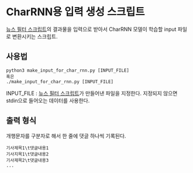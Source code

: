 # CharRNN용 입력 생성 스크립트
[뉴스 필터 스크립트]의 결과물을 입력으로 받아서 CharRNN 모델이 학습할 input 파일로 변환시키는 스크립트.

## 사용법
```
python3 make_input_for_char_rnn.py [INPUT_FILE]
혹은
./make_input_for_char_rnn.py [INPUT_FILE]
```

INPUT_FILE : [뉴스 필터 스크립트]가 만들어낸 파일을 지정한다. 지정되지 않으면 stdin으로 들어오는 데이터를 사용한다.

## 출력 형식
개행문자를 구분자로 해서 한 줄에 댓글 하나씩 기록된다.

```
기사제목1\t댓글내용1
기사지목1\t댓글내용2
기사제목2\t댓글내용3
...

```

[뉴스 필터 스크립트]:(./news_filter.md)

